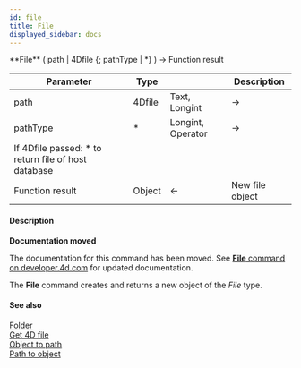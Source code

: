 ```yaml
---
id: file
title: File
displayed_sidebar: docs
---
```


<!--REF #_command_.File.Syntax-->**File** ( path | 4Dfile {; pathType | *} ) -> Function result<!-- END REF-->
<!--REF #_command_.File.Params-->
| Parameter | Type |  | Description |
| --- | --- | --- | --- |
| path | 4Dfile | Text, Longint | -> | File path or 4D file constant |
| pathType | * | Longint, Operator | -> | If path passed: fk posix path (default) or fk platform path
If 4Dfile passed: * to return file of host database |
| Function result | Object | <- | New file object |

<!-- END REF-->

#### Description 



**Documentation moved**

The documentation for this command has been moved. See [**File** command on developer.4d.com](https://developer.4d.com/docs/API/FileClass#file) for updated documentation.

The **File** command creates and returns a new object of the *File* type. 

#### See also 

[Folder](folder.md)  
[Get 4D file](get-4d-file.md)  
[Object to path](object-to-path.md)  
[Path to object](path-to-object.md)  